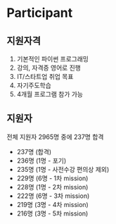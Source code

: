 # Participant

## 지원자격
1. 기본적인 파이썬 프로그래밍
1. 강의, 자격증 영어로 진행
1. IT/스타트업 취업 목표
1. 자기주도학습
1. 4개월 프로그램 참가 가능

## 지원자
전체 지원자 2965명 중에 237명 합격  

- 237명 (합격)
- 236명 (1명 - 포기)
- 235명 (1명 - 사전수강 편의상 제외)
- 229명 (6명 - 1차 mission)
- 228명 (1명 - 2차 mission)
- 222명 (6명 - 3차 mission)
- 219명 (3명 - 4차 mission)
- 216명 (3명 - 5차 mission)

